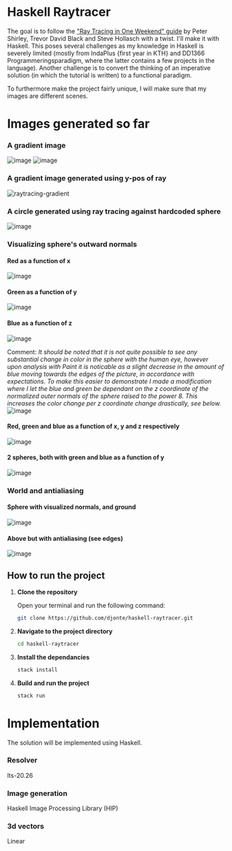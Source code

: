 # Haskell Raytracer

The goal is to follow the ["Ray Tracing in One Weekend" guide](https://raytracing.github.io/books/RayTracingInOneWeekend.html#outputanimage) by Peter Shirley, Trevor David Black and Steve Hollasch with a twist. I'll make it with Haskell. This poses several challenges as my knowledge in Haskell is severely limited (mostly from IndaPlus {first year in KTH} and DD1366 Programmeringsparadigm, where the latter contains a few projects in the language). Another challenge is to convert the thinking of an imperative solution (in which the tutorial is written) to a functional paradigm. 

To furthermore make the project fairly unique, I will make sure that my images are different scenes. 

# Images generated so far
### A gradient image
![image](https://github.com/djonte/haskell-raytracer/assets/90456387/554df427-f38b-481f-aa6b-00ec998beeeb)
![image](https://github.com/djonte/haskell-raytracer/assets/90456387/da414c36-f2cb-4c7c-8c83-736c679c465e)

### A gradient image generated using y-pos of ray
![raytracing-gradient](https://github.com/djonte/haskell-raytracer/assets/90456387/6eee13b6-4ce0-46ba-96df-23885d7fb25d)


### A circle generated using ray tracing against hardcoded sphere
![image](https://github.com/djonte/haskell-raytracer/assets/90456387/bf2aef8f-4df1-414e-8b76-bd9fe61d1779)

### Visualizing sphere's outward normals
#### Red as a function of x
![image](https://github.com/djonte/haskell-raytracer/assets/90456387/8e917853-7fc7-4cee-8424-f33c95a47a4e)

#### Green as a function of y
![image](https://github.com/djonte/haskell-raytracer/assets/90456387/5fa3b322-2121-4e05-b4a9-702094005749)

#### Blue as a function of z
![image](https://github.com/djonte/haskell-raytracer/assets/90456387/67e114a3-e36c-448c-802c-29db4b617b44)

Comment: *It should be noted that it is not quite possible to see any substantial change in color in the sphere with the human eye, however upon analysis with Paint it is noticable as a slight decrease in the amount of blue moving towards the edges of the picture, in accordance with expectations. To make this easier to demonstrate I made a modification where I let the blue and green be dependant on the z coordinate of the normalized outer normals of the sphere raised to the power 8. This increases the color change per z coordinate change drastically, see below.*
![image](https://github.com/djonte/haskell-raytracer/assets/90456387/8390661f-f8e1-466e-9be4-ef2f16751918)


#### Red, green and blue as a function of x, y and z respectively
![image](https://github.com/djonte/haskell-raytracer/assets/90456387/47f05f95-d692-4b4a-aed8-203e97d7213a)


#### 2 spheres, both with green and blue as a function of y
![image](https://github.com/djonte/haskell-raytracer/assets/90456387/ef5828dc-4f2a-42fc-8f53-7519c19aedee)

### World and antialiasing
#### Sphere with visualized normals, and ground
![image](https://github.com/djonte/haskell-raytracer/assets/90456387/2a8d1978-1f15-4b73-8e80-c38a53620430)

#### Above but with antialiasing (see edges)
![image](https://github.com/djonte/haskell-raytracer/assets/90456387/bdceb2ed-b9a9-42a8-a5e7-8eb83036be9a)


## How to run the project

1. **Clone the repository**

   Open your terminal and run the following command:

   ```bash
   git clone https://github.com/djonte/haskell-raytracer.git
   ```

2. **Navigate to the project directory**
    ```bash
    cd haskell-raytracer
    ```

3. **Install the dependancies**
    ```bash
    stack install
    ```

5. **Build and run the project**
    ```bash
    stack run
    ```



# Implementation
The solution will be implemented using Haskell.
### Resolver
lts-20.26
### Image generation
Haskell Image Processing Library (HIP)
### 3d vectors
Linear
